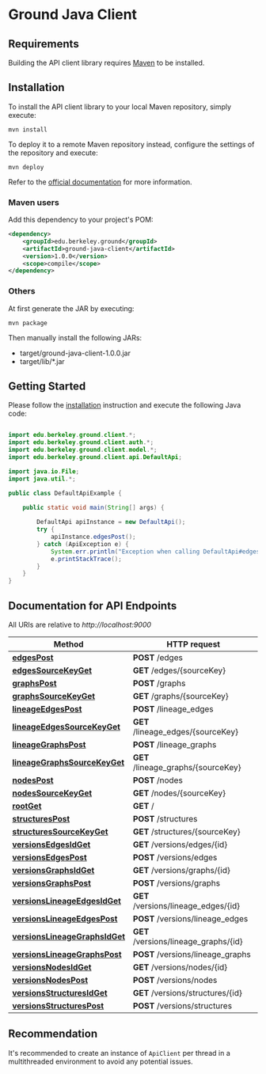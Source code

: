 # Ground Java Client

## Requirements

Building the API client library requires [Maven](https://maven.apache.org/) to be installed.

## Installation

To install the API client library to your local Maven repository, simply execute:

```shell
mvn install
```

To deploy it to a remote Maven repository instead, configure the settings of the repository and execute:

```shell
mvn deploy
```

Refer to the [official documentation](https://maven.apache.org/plugins/maven-deploy-plugin/usage.html) for more information.

### Maven users

Add this dependency to your project's POM:

```xml
<dependency>
    <groupId>edu.berkeley.ground</groupId>
    <artifactId>ground-java-client</artifactId>
    <version>1.0.0</version>
    <scope>compile</scope>
</dependency>
```

### Others

At first generate the JAR by executing:

    mvn package

Then manually install the following JARs:

* target/ground-java-client-1.0.0.jar
* target/lib/*.jar

## Getting Started

Please follow the [installation](#installation) instruction and execute the following Java code:

```java

import edu.berkeley.ground.client.*;
import edu.berkeley.ground.client.auth.*;
import edu.berkeley.ground.client.model.*;
import edu.berkeley.ground.client.api.DefaultApi;

import java.io.File;
import java.util.*;

public class DefaultApiExample {

    public static void main(String[] args) {
        
        DefaultApi apiInstance = new DefaultApi();
        try {
            apiInstance.edgesPost();
        } catch (ApiException e) {
            System.err.println("Exception when calling DefaultApi#edgesPost");
            e.printStackTrace();
        }
    }
}

```

## Documentation for API Endpoints

All URIs are relative to *http://localhost:9000*

Method | HTTP request
------------- | -------------
[**edgesPost**](docs/DefaultApi.md#edgesPost) | **POST** /edges
[**edgesSourceKeyGet**](docs/DefaultApi.md#edgesSourceKeyGet) | **GET** /edges/{sourceKey}
[**graphsPost**](docs/DefaultApi.md#graphsPost) | **POST** /graphs
[**graphsSourceKeyGet**](docs/DefaultApi.md#graphsSourceKeyGet) | **GET** /graphs/{sourceKey}
[**lineageEdgesPost**](docs/DefaultApi.md#lineageEdgesPost) | **POST** /lineage_edges
[**lineageEdgesSourceKeyGet**](docs/DefaultApi.md#lineageEdgesSourceKeyGet) | **GET** /lineage_edges/{sourceKey}
[**lineageGraphsPost**](docs/DefaultApi.md#lineageGraphsPost) | **POST** /lineage_graphs
[**lineageGraphsSourceKeyGet**](docs/DefaultApi.md#lineageGraphsSourceKeyGet) | **GET** /lineage_graphs/{sourceKey}
[**nodesPost**](docs/DefaultApi.md#nodesPost) | **POST** /nodes
[**nodesSourceKeyGet**](docs/DefaultApi.md#nodesSourceKeyGet) | **GET** /nodes/{sourceKey}
[**rootGet**](docs/DefaultApi.md#rootGet) | **GET** /
[**structuresPost**](docs/DefaultApi.md#structuresPost) | **POST** /structures
[**structuresSourceKeyGet**](docs/DefaultApi.md#structuresSourceKeyGet) | **GET** /structures/{sourceKey}
[**versionsEdgesIdGet**](docs/DefaultApi.md#versionsEdgesIdGet) | **GET** /versions/edges/{id}
[**versionsEdgesPost**](docs/DefaultApi.md#versionsEdgesPost) | **POST** /versions/edges
[**versionsGraphsIdGet**](docs/DefaultApi.md#versionsGraphsIdGet) | **GET** /versions/graphs/{id}
[**versionsGraphsPost**](docs/DefaultApi.md#versionsGraphsPost) | **POST** /versions/graphs
[**versionsLineageEdgesIdGet**](docs/DefaultApi.md#versionsLineageEdgesIdGet) | **GET** /versions/lineage_edges/{id}
[**versionsLineageEdgesPost**](docs/DefaultApi.md#versionsLineageEdgesPost) | **POST** /versions/lineage_edges
[**versionsLineageGraphsIdGet**](docs/DefaultApi.md#versionsLineageGraphsIdGet) | **GET** /versions/lineage_graphs/{id}
[**versionsLineageGraphsPost**](docs/DefaultApi.md#versionsLineageGraphsPost) | **POST** /versions/lineage_graphs
[**versionsNodesIdGet**](docs/DefaultApi.md#versionsNodesIdGet) | **GET** /versions/nodes/{id}
[**versionsNodesPost**](docs/DefaultApi.md#versionsNodesPost) | **POST** /versions/nodes
[**versionsStructuresIdGet**](docs/DefaultApi.md#versionsStructuresIdGet) | **GET** /versions/structures/{id}
[**versionsStructuresPost**](docs/DefaultApi.md#versionsStructuresPost) | **POST** /versions/structures

## Recommendation

It's recommended to create an instance of `ApiClient` per thread in a multithreaded environment to avoid any potential issues.

